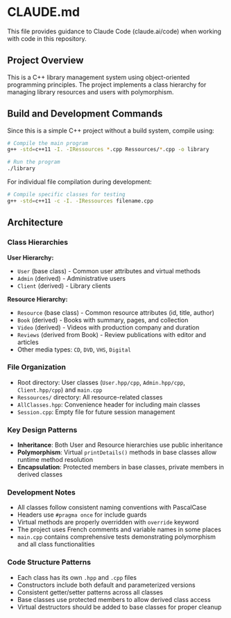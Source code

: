 # CLAUDE.md

This file provides guidance to Claude Code (claude.ai/code) when working with code in this repository.

## Project Overview

This is a C++ library management system using object-oriented programming principles. The project implements a class hierarchy for managing library resources and users with polymorphism.

## Build and Development Commands

Since this is a simple C++ project without a build system, compile using:

```bash
# Compile the main program
g++ -std=c++11 -I. -IRessources *.cpp Ressources/*.cpp -o library

# Run the program
./library
```

For individual file compilation during development:
```bash
# Compile specific classes for testing
g++ -std=c++11 -c -I. -IRessources filename.cpp
```

## Architecture

### Class Hierarchies

**User Hierarchy:**
- `User` (base class) - Common user attributes and virtual methods
- `Admin` (derived) - Administrative users
- `Client` (derived) - Library clients

**Resource Hierarchy:**
- `Resource` (base class) - Common resource attributes (id, title, author)
- `Book` (derived) - Books with summary, pages, and collection
- `Video` (derived) - Videos with production company and duration
- `Reviews` (derived from Book) - Review publications with editor and articles
- Other media types: `CD`, `DVD`, `VHS`, `Digital`

### File Organization

- Root directory: User classes (`User.hpp/cpp`, `Admin.hpp/cpp`, `Client.hpp/cpp`) and `main.cpp`
- `Ressources/` directory: All resource-related classes
- `AllClasses.hpp`: Convenience header for including main classes
- `Session.cpp`: Empty file for future session management

### Key Design Patterns

- **Inheritance**: Both User and Resource hierarchies use public inheritance
- **Polymorphism**: Virtual `printDetails()` methods in base classes allow runtime method resolution
- **Encapsulation**: Protected members in base classes, private members in derived classes

### Development Notes

- All classes follow consistent naming conventions with PascalCase
- Headers use `#pragma once` for include guards
- Virtual methods are properly overridden with `override` keyword
- The project uses French comments and variable names in some places
- `main.cpp` contains comprehensive tests demonstrating polymorphism and all class functionalities

### Code Structure Patterns

- Each class has its own `.hpp` and `.cpp` files
- Constructors include both default and parameterized versions
- Consistent getter/setter patterns across all classes
- Base classes use protected members to allow derived class access
- Virtual destructors should be added to base classes for proper cleanup